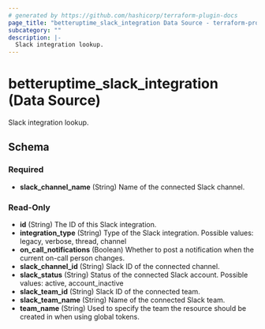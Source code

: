 ```yaml
---
# generated by https://github.com/hashicorp/terraform-plugin-docs
page_title: "betteruptime_slack_integration Data Source - terraform-provider-better-uptime"
subcategory: ""
description: |-
  Slack integration lookup.
---
```


# betteruptime_slack_integration (Data Source)

Slack integration lookup.



<!-- schema generated by tfplugindocs -->
## Schema

### Required

- **slack_channel_name** (String) Name of the connected Slack channel.

### Read-Only

- **id** (String) The ID of this Slack integration.
- **integration_type** (String) Type of the Slack integration. Possible values: legacy, verbose, thread, channel
- **on_call_notifications** (Boolean) Whether to post a notification when the current on-call person changes.
- **slack_channel_id** (String) Slack ID of the connected channel.
- **slack_status** (String) Status of the connected Slack account. Possible values: active, account_inactive
- **slack_team_id** (String) Slack ID of the connected team.
- **slack_team_name** (String) Name of the connected Slack team.
- **team_name** (String) Used to specify the team the resource should be created in when using global tokens.


